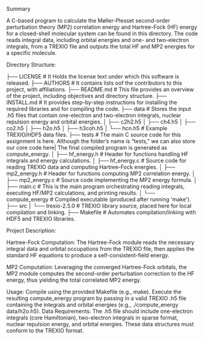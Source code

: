 Summary

A C-based program to calculate the Møller-Plesset second-order perturbation theory (MP2) correlation energy and Hartree-Fock (HF) energy for a closed-shell molecular system can be found in this directory. The code reads integral data, including orbital energies and one- and two-electron integrals, from a TREXIO file and outputs the total HF and MP2 energies for a specific molecule.

Directory Structure:

├── LICENSE                # It Holds the license text under which this software is released.
├── AUTHORS                # It contains lists oof the contributors to this project, with affiliations.
├── README.md              # This file provides an overview of the project, including objectives and directory structure.
├── INSTALL.md             # It provides step-by-step instructions for installing the required libraries and for compiling the code.
├── data                   # Stores the input .h5 files that contain one-electron and two-electron integrals, nuclear repulsion energy and orbital energies.
│   ├── c2h2.h5
│   ├── ch4.h5
│   ├── co2.h5
│   ├── h2o.h5
│   ├── h3coh.h5
│   └── hcn.h5             # Example TREXIO/HDF5 data files.
├── tests                  # The main C source code for this assignment is here. Although the folder’s name is “tests,” we can also store our core code here|                            The final compiled program is generated as compute_energy.
│   ├── hf_energy.h        # Header for functions handling HF integrals and energy calculations.
│   ├── hf_energy.c        # Source code for reading TREXIO data and computing Hartree-Fock energies.
│   ├── mp2_energy.h       # Header for functions computing MP2 correlation energy.
│   ├── mp2_energy.c       # Source code implementing the MP2 energy formula.
│   ├── main.c             # This is the main program orchestrating reading integrals, executing HF/MP2 calculations, and printing results.
│   └── compute_energy     # Compiled executable (produced after running 'make').
├── src
│   └── trexio-2.5.0       # TREXIO library source, placed here for local compilation and linking.
├── Makefile               # Automates compilation/linking with HDF5 and TREXIO libraries.

Project Description:

Hartree-Fock Computation:
The Hartree-Fock module reads the necessary integral data and orbital occupations from the TREXIO file, then applies the standard HF equations to produce a self-consistent-field energy.

MP2 Computation:
Leveraging the converged Hartree-Fock orbitals, the MP2 module computes the second-order perturbation correction to the HF energy, thus yielding the total correlated MP2 energy.

Usage:
Compile using the provided Makefile (e.g., make).
Execute the resulting compute_energy program by passing in a valid TREXIO .h5 file containing the integrals and orbital energies (e.g., ./compute_energy data/h2o.h5).
Data Requirements:
The .h5 file should include one-electron integrals (core Hamiltonian), two-electron integrals in sparse format, nuclear repulsion energy, and orbital energies. These data structures must conform to the TREXIO format.
